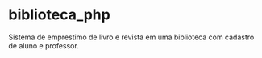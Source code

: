 # biblioteca_php
Sistema de emprestimo de livro e revista em uma biblioteca com cadastro de aluno e professor. 
